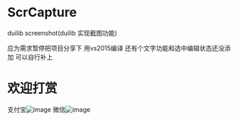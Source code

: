# ScrCapture
duilib screenshot(duilib 实现截图功能)

应为需求暂停把项目分享下
用vs2015编译
还有个文字功能和选中编辑状态还没添加 可以自行补上


# 欢迎打赏
支付宝![image](https://github.com/zym479466697/ScrCapture/blob/main/doc/%E6%94%AF%E4%BB%98%E5%AE%9D.png)
微信![image](https://github.com/zym479466697/ScrCapture/blob/main/doc/%E5%BE%AE%E4%BF%A1.png)

